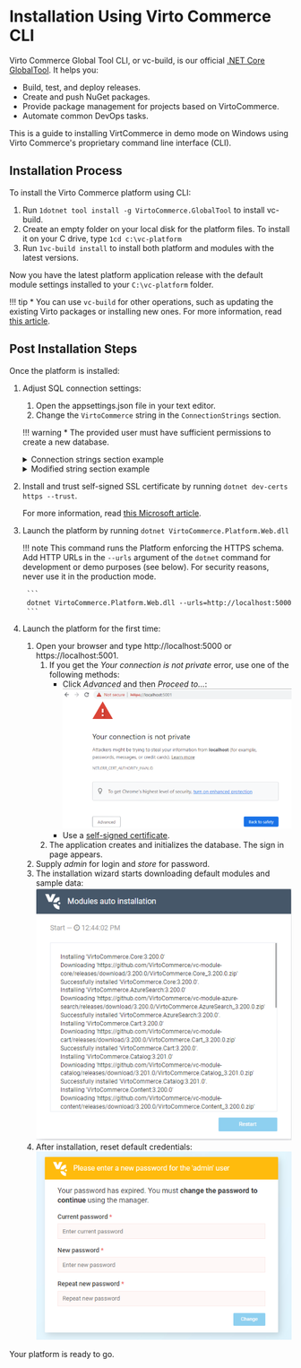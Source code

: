 ﻿
# Installation Using Virto Commerce CLI
Virto Commerce Global Tool CLI, or vc-build, is our official [.NET Core GlobalTool](https://docs.microsoft.com/en-us/dotnet/core/tools/global-tools "https://docs.microsoft.com/en-us/dotnet/core/tools/global-tools"). It helps you:

* Build, test, and deploy releases. 
* Create and push NuGet packages.
* Provide package management for projects based on VirtoCommerce.
* Automate common DevOps tasks.

This is a guide to installing VirtCommerce in demo mode on Windows using Virto Commerce's proprietary command line interface (CLI).

## Installation Process
To install the Virto Commerce platform using CLI:

1. Run `1dotnet tool install -g VirtoCommerce.GlobalTool` to install vc-build.
1. Create an empty folder on your local disk for the platform files. To install it on your C drive, type `1cd c:\vc-platform`
1. Run `1vc-build install` to install both platform and modules with the latest versions.

Now you have the latest platform application release with the default module settings installed to your `C:\vc-platform` folder.

!!! tip
    * You can use `vc-build` for other operations, such as updating the existing Virto packages or installing new ones. For more information, read [this article](https://github.com/VirtoCommerce/vc-build/blob/main/docs/CLI-tools/package-management.md).

## Post Installation Steps
Once the platform is installed:

1. Adjust SQL connection settings:

    1. Open the appsettings.json file in your text editor.
    1. Change the `VirtoCommerce` string in the `ConnectionStrings` section.

    !!! warning
        * The provided user must have sufficient permissions to create a new database.

	<details><summary>Connection strings section example</summary>
		
	```json title="appsettings.json"
	"ConnectionStrings": {
	"VirtoCommerce" : "Data Source={SQL Server URL};Initial Catalog={Database name};Persist Security Info=True;User ID={User name};Password={User password};MultipleActiveResultSets=True;Connect Timeout=30"
	},
	```
	</details>

	<details><summary>Modified string section example</summary>

	```json title="appsettings.json"
	`"VirtoCommerce": "Data Source=(local);Initial Catalog=VirtoCommerce3;Persist Security Info=True;User ID=virto;Password=virto;Connect Timeout=30",`
	```
	</details>

1. Install and trust self-signed SSL certificate by running `dotnet dev-certs https --trust`.

    For more information, read [this Microsoft article](https://docs.microsoft.com/en-us/aspnet/core/security/enforcing-ssl?view=aspnetcore-3.0&tabs=visual-studio#trust).

1. Launch the platform by running `dotnet VirtoCommerce.Platform.Web.dll`

    !!! note
		This command runs the Platform enforcing the HTTPS schema. Add HTTP URLs in the `--urls` argument of the `dotnet` command for development or demo purposes (see below). For security reasons, never use it in the production mode.
		
		```
		dotnet VirtoCommerce.Platform.Web.dll --urls=http://localhost:5000
		```

1. Launch the platform for the first time:
	
	1. Open your browser and type http://localhost:5000 or https://localhost:5001. 
		1. If you get the *Your connection is not private* error, use one of the following methods:
			* Click *Advanced* and then *Proceed to...*:
			![Your Connection Is Not Private screen](media/04-your-connection-is-not-private-screen.png)
			* Use a [self-signed certificate](https://www.hanselman.com/blog/DevelopingLocallyWithASPNETCoreUnderHTTPSSSLAndSelfSignedCerts.aspx).
		1. The application creates and initializes the database. The sign in page appears. 
	1. Supply *admin* for login and *store* for password.
	1. The installation wizard starts downloading default modules and sample data:
		![Installation wizard screen](media/02-module-auto-installation-screen.png)
	1. After installation, reset default credentials:
		![Resetting default credentials](media/03-resetting-default-credentials.png)

Your platform is ready to go.
